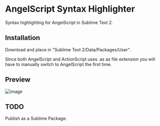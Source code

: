# AngelScript Syntax Highlighter
Syntax highlighting for AngelScript in Sublime Text 2.

## Installation
Download and place in "Sublime Text 2/Data/Packages/User".

Since both AngelScript and ActionScript uses .as as file extension you will have
to manually switch to AngelScript the first time.

## Preview
![image](http://imgur.com/HUKxX.png)

## TODO
Publish as a Sublime Package.